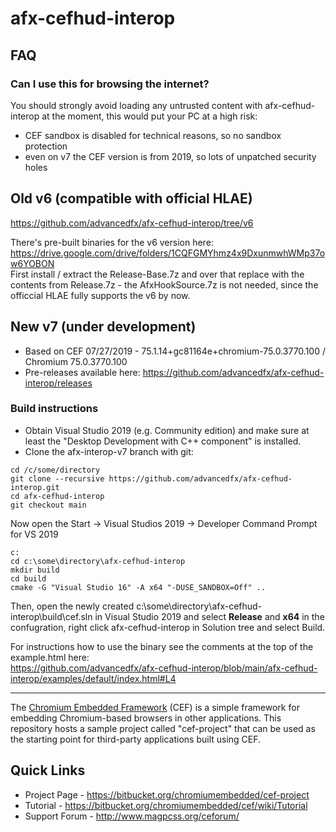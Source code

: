 # afx-cefhud-interop

## FAQ

### Can I use this for browsing the internet?

You should strongly avoid loading any untrusted content with afx-cefhud-interop at the moment, this would put your PC at a high risk:
- CEF sandbox is disabled for technical reasons, so no sandbox protection
- even on v7 the CEF version is from 2019, so lots of unpatched security holes

## Old v6 (compatible with official HLAE)

https://github.com/advancedfx/afx-cefhud-interop/tree/v6

There's pre-built binaries for the v6 version here:
https://drive.google.com/drive/folders/1CQFGMYhmz4x9DxunmwhWMp37ow6YOBON  
First install / extract the Release-Base.7z and over that replace with the contents from Release.7z - the AfxHookSource.7z is not needed, since the officcial HLAE fully supports the v6 by now.

## New v7 (under development)

- Based on CEF 07/27/2019 - 75.1.14+gc81164e+chromium-75.0.3770.100 / Chromium 75.0.3770.100
- Pre-releases available here: https://github.com/advancedfx/afx-cefhud-interop/releases

### Build instructions

- Obtain Visual Studio 2019 (e.g. Community edition) and make sure at least the "Desktop Development with C++ component" is installed.
- Clone the afx-interop-v7 branch with git:
```
cd /c/some/directory
git clone --recursive https://github.com/advancedfx/afx-cefhud-interop.git
cd afx-cefhud-interop
git checkout main
```

Now open the Start -> Visual Studios 2019 -> Developer Command Prompt for VS 2019

```
c:
cd c:\some\directory\afx-cefhud-interop
mkdir build
cd build
cmake -G "Visual Studio 16" -A x64 "-DUSE_SANDBOX=Off" ..
```

Then, open the newly created c:\some\directory\afx-cefhud-interop\build\cef.sln in Visual Studio 2019 and select **Release** and **x64** in the confugration, right click afx-cefhud-interop in Solution tree and select Build.

For instructions how to use the binary see the comments at the top of the example.html here:  
https://github.com/advancedfx/afx-cefhud-interop/blob/main/afx-cefhud-interop/examples/default/index.html#L4

----

The [Chromium Embedded Framework](https://bitbucket.org/chromiumembedded/cef/) (CEF) is a simple framework for embedding Chromium-based browsers in other applications. This repository hosts a sample project called "cef-project" that can be used as the starting point for third-party applications built using CEF.

## Quick Links

* Project Page - https://bitbucket.org/chromiumembedded/cef-project
* Tutorial - https://bitbucket.org/chromiumembedded/cef/wiki/Tutorial
* Support Forum - http://www.magpcss.org/ceforum/
